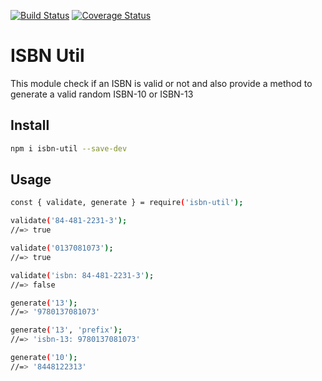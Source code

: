 [![Build Status](https://travis-ci.org/JuanMaRuiz/isbn-util.svg?branch=master)](https://travis-ci.org/JuanMaRuiz/isbn-util)
[![Coverage Status](https://coveralls.io/repos/github/JuanMaRuiz/isbn-util/badge.svg?branch=master)](https://coveralls.io/github/JuanMaRuiz/isbn-util?branch=master)

# ISBN Util

This module check if an ISBN is valid or not and also provide a method to generate a valid random ISBN-10 or ISBN-13

## Install

```bash
npm i isbn-util --save-dev
```

## Usage

```bash
const { validate, generate } = require('isbn-util');

validate('84-481-2231-3');
//=> true

validate('0137081073');
//=> true

validate('isbn: 84-481-2231-3');
//=> false

generate('13');
//=> '9780137081073'

generate('13', 'prefix');
//=> 'isbn-13: 9780137081073'

generate('10');
//=> '8448122313'
```

